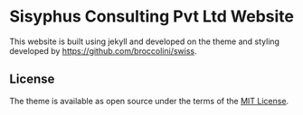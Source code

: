 # Sisyphus Consulting Pvt Ltd Website

This website is built using jekyll and developed on the theme and styling developed by https://github.com/broccolini/swiss.

## License

The theme is available as open source under the terms of the [MIT License](http://opensource.org/licenses/MIT).
